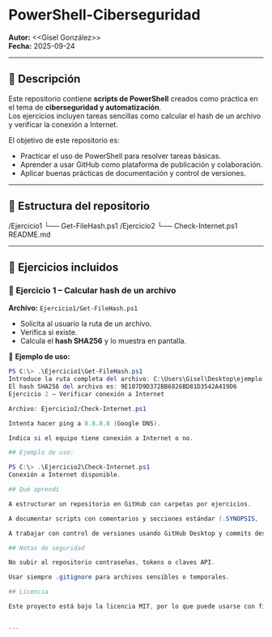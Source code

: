 # PowerShell-Ciberseguridad

**Autor:** <<Gisel González>>  
**Fecha:** 2025-09-24  

---

## 📌 Descripción
Este repositorio contiene **scripts de PowerShell** creados como práctica en el tema de **ciberseguridad y automatización**.  
Los ejercicios incluyen tareas sencillas como calcular el hash de un archivo y verificar la conexión a Internet.  

El objetivo de este repositorio es:
- Practicar el uso de PowerShell para resolver tareas básicas.
- Aprender a usar GitHub como plataforma de publicación y colaboración.
- Aplicar buenas prácticas de documentación y control de versiones.  

---

## 📂 Estructura del repositorio
/Ejercicio1
└── Get-FileHash.ps1
/Ejercicio2
└── Check-Internet.ps1
README.md


---

## 📝 Ejercicios incluidos

### 🔹 Ejercicio 1 – Calcular hash de un archivo
**Archivo:** `Ejercicio1/Get-FileHash.ps1`  

- Solicita al usuario la ruta de un archivo.  
- Verifica si existe.  
- Calcula el **hash SHA256** y lo muestra en pantalla.  

📌 **Ejemplo de uso:**
```powershell
PS C:\> .\Ejercicio1\Get-FileHash.ps1
Introduce la ruta completa del archivo: C:\Users\Gisel\Desktop\ejemplo.txt
El hash SHA256 del archivo es: 9E107D9D372BB6826BD81D3542A419D6
Ejercicio 2 – Verificar conexión a Internet

Archivo: Ejercicio2/Check-Internet.ps1

Intenta hacer ping a 8.8.8.8 (Google DNS).

Indica si el equipo tiene conexión a Internet o no.

## Ejemplo de uso:

PS C:\> .\Ejercicio2\Check-Internet.ps1
Conexión a Internet disponible.

## Qué aprendí

A estructurar un repositorio en GitHub con carpetas por ejercicios.

A documentar scripts con comentarios y secciones estándar (.SYNOPSIS, .DESCRIPTION, .AUTHOR).

A trabajar con control de versiones usando GitHub Desktop y commits descriptivos.

## Notas de seguridad

No subir al repositorio contraseñas, tokens o claves API.

Usar siempre .gitignore para archivos sensibles o temporales.

## Licencia

Este proyecto está bajo la licencia MIT, por lo que puede usarse con fines académicos o personales.


---
